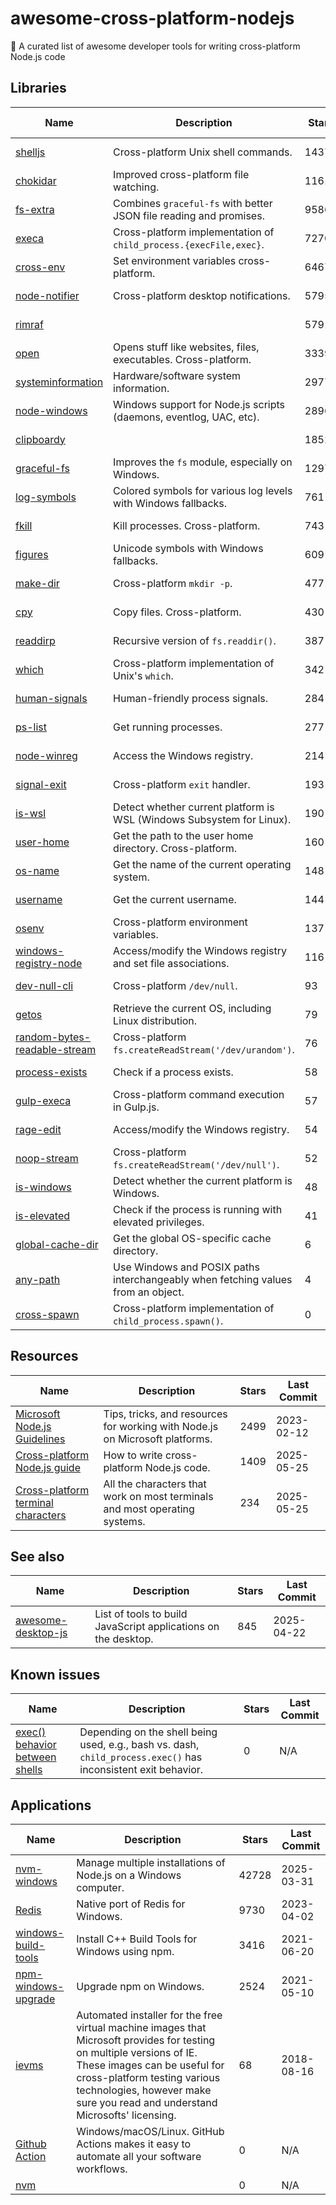 # awesome-cross-platform-nodejs

:two_men_holding_hands: A curated list of awesome developer tools for writing cross-platform Node.js code

## Libraries

| Name                                                                                         | Description                                                                      | Stars | Last Commit |
|----------------------------------------------------------------------------------------------|----------------------------------------------------------------------------------|-------|-------------|
| [shelljs](https://github.com/shelljs/shelljs)                                                | Cross-platform Unix shell commands.                                              | 14374 | 2025-09-02  |
| [chokidar](https://github.com/paulmillr/chokidar)                                            | Improved cross-platform file watching.                                           | 11616 | 2025-08-02  |
| [fs-extra](https://github.com/jprichardson/node-fs-extra)                                    | Combines `graceful-fs` with better JSON file reading and promises.               | 9586  | 2025-08-05  |
| [execa](https://github.com/sindresorhus/execa)                                               | Cross-platform implementation of `child_process.{execFile,exec}`.                | 7270  | 2025-09-01  |
| [cross-env](https://github.com/kentcdodds/cross-env)                                         | Set environment variables cross-platform.                                        | 6467  | 2025-07-28  |
| [node-notifier](https://github.com/mikaelbr/node-notifier)                                   | Cross-platform desktop notifications.                                            | 5795  | 2024-06-24  |
| [rimraf](https://github.com/isaacs/rimraf)                                                   |                                                                                  | 5791  | 2024-07-31  |
| [open](https://github.com/sindresorhus/open)                                                 | Opens stuff like websites, files, executables. Cross-platform.                   | 3339  | 2025-07-20  |
| [systeminformation](https://github.com/sebhildebrandt/systeminformation)                     | Hardware/software system information.                                            | 2977  | 2025-08-25  |
| [node-windows](https://github.com/coreybutler/node-windows)                                  | Windows support for Node.js scripts (daemons, eventlog, UAC, etc).               | 2896  | 2024-10-01  |
| [clipboardy](https://github.com/sindresorhus/clipboardy)                                     |                                                                                  | 1852  | 2025-08-27  |
| [graceful-fs](https://github.com/isaacs/node-graceful-fs)                                    | Improves the `fs` module, especially on Windows.                                 | 1297  | 2024-07-26  |
| [log-symbols](https://github.com/sindresorhus/log-symbols)                                   | Colored symbols for various log levels with Windows fallbacks.                   | 761   | 2025-05-21  |
| [fkill](https://github.com/sindresorhus/fkill)                                               | Kill processes. Cross-platform.                                                  | 743   | 2023-11-07  |
| [figures](https://github.com/sindresorhus/figures)                                           | Unicode symbols with Windows fallbacks.                                          | 609   | 2024-10-28  |
| [make-dir](https://github.com/sindresorhus/make-dir)                                         | Cross-platform `mkdir -p`.                                                       | 477   | 2024-05-03  |
| [cpy](https://github.com/sindresorhus/cpy)                                                   | Copy files. Cross-platform.                                                      | 430   | 2025-08-20  |
| [readdirp](https://github.com/paulmillr/readdirp)                                            | Recursive version of `fs.readdir()`.                                             | 387   | 2025-08-12  |
| [which](https://github.com/npm/node-which)                                                   | Cross-platform implementation of Unix's `which`.                                 | 342   | 2025-07-09  |
| [human-signals](https://github.com/ehmicky/human-signals)                                    | Human-friendly process signals.                                                  | 284   | 2025-05-25  |
| [ps-list](https://github.com/sindresorhus/ps-list)                                           | Get running processes.                                                           | 277   | 2022-12-26  |
| [node-winreg](https://github.com/fresc81/node-winreg)                                        | Access the Windows registry.                                                     | 214   | 2025-02-19  |
| [signal-exit](https://github.com/tapjs/signal-exit)                                          | Cross-platform `exit` handler.                                                   | 193   | 2023-10-17  |
| [is-wsl](https://github.com/sindresorhus/is-wsl)                                             | Detect whether current platform is WSL (Windows Subsystem for Linux).            | 190   | 2023-09-25  |
| [user-home](https://github.com/sindresorhus/user-home)                                       | Get the path to the user home directory. Cross-platform.                         | 160   | 2021-04-09  |
| [os-name](https://github.com/sindresorhus/os-name)                                           | Get the name of the current operating system.                                    | 148   | 2025-05-22  |
| [username](https://github.com/sindresorhus/username)                                         | Get the current username.                                                        | 144   | 2023-11-14  |
| [osenv](https://github.com/npm/osenv)                                                        | Cross-platform environment variables.                                            | 137   | 2020-12-18  |
| [windows-registry-node](https://github.com/CatalystCode/windows-registry-node)               | Access/modify the Windows registry and set file associations.                    | 116   | 2019-12-10  |
| [dev-null-cli](https://github.com/sindresorhus/dev-null-cli)                                 | Cross-platform `/dev/null`.                                                      | 93    | 2021-10-14  |
| [getos](https://github.com/retrohacker/getos)                                                | Retrieve the current OS, including Linux distribution.                           | 79    | 2023-01-06  |
| [random-bytes-readable-stream](https://github.com/sindresorhus/random-bytes-readable-stream) | Cross-platform `fs.createReadStream('/dev/urandom')`.                            | 76    | 2021-08-12  |
| [process-exists](https://github.com/sindresorhus/process-exists)                             | Check if a process exists.                                                       | 58    | 2021-11-04  |
| [gulp-execa](https://github.com/ehmicky/gulp-execa)                                          | Cross-platform command execution in Gulp.js.                                     | 57    | 2025-05-25  |
| [rage-edit](https://github.com/MikeKovarik/rage-edit)                                        | Access/modify the Windows registry.                                              | 54    | 2021-08-20  |
| [noop-stream](https://github.com/sindresorhus/noop-stream)                                   | Cross-platform `fs.createReadStream('/dev/null')`.                               | 52    | 2023-05-27  |
| [is-windows](https://github.com/jonschlinkert/is-windows)                                    | Detect whether the current platform is Windows.                                  | 48    | 2019-06-16  |
| [is-elevated](https://github.com/sindresorhus/is-elevated)                                   | Check if the process is running with elevated privileges.                        | 41    | 2021-08-11  |
| [global-cache-dir](https://github.com/ehmicky/global-cache-dir)                              | Get the global OS-specific cache directory.                                      | 6     | 2025-05-25  |
| [any-path](https://github.com/bcoe/any-path)                                                 | Use Windows and POSIX paths interchangeably when fetching values from an object. | 4     | 2015-12-21  |
| [cross-spawn](https://github.com/IndigoUnited/node-cross-spawn)                              | Cross-platform implementation of `child_process.spawn()`.                        | 0     | N/A         |

## Resources

| Name                                                                                                | Description                                                                  | Stars | Last Commit |
|-----------------------------------------------------------------------------------------------------|------------------------------------------------------------------------------|-------|-------------|
| [Microsoft Node.js Guidelines](https://github.com/Microsoft/nodejs-guidelines)                      | Tips, tricks, and resources for working with Node.js on Microsoft platforms. | 2499  | 2023-02-12  |
| [Cross-platform Node.js guide](https://github.com/ehmicky/cross-platform-node-guide)                | How to write cross-platform Node.js code.                                    | 1409  | 2025-05-25  |
| [Cross-platform terminal characters](https://github.com/ehmicky/cross-platform-terminal-characters) | All the characters that work on most terminals and most operating systems.   | 234   | 2025-05-25  |

## See also

| Name                                                               | Description                                                    | Stars | Last Commit |
|--------------------------------------------------------------------|----------------------------------------------------------------|-------|-------------|
| [awesome-desktop-js](https://github.com/styfle/awesome-desktop-js) | List of tools to build JavaScript applications on the desktop. | 845   | 2025-04-22  |

## Known issues

| Name                                                                   | Description                                                                                                    | Stars | Last Commit |
|------------------------------------------------------------------------|----------------------------------------------------------------------------------------------------------------|-------|-------------|
| [exec() behavior between shells](https://github.com/isaacs/spawn-wrap) | Depending on the shell being used, e.g., bash vs. dash, `child_process.exec()` has inconsistent exit behavior. | 0     | N/A         |

## Applications

| Name                                                                         | Description                                                                                                                                                                                                                                                          | Stars | Last Commit |
|------------------------------------------------------------------------------|----------------------------------------------------------------------------------------------------------------------------------------------------------------------------------------------------------------------------------------------------------------------|-------|-------------|
| [nvm-windows](https://github.com/coreybutler/nvm-windows)                    | Manage multiple installations of Node.js on a Windows computer.                                                                                                                                                                                                      | 42728 | 2025-03-31  |
| [Redis](https://github.com/tporadowski/redis)                                | Native port of Redis for Windows.                                                                                                                                                                                                                                    | 9730  | 2023-04-02  |
| [windows-build-tools](https://github.com/felixrieseberg/windows-build-tools) | Install C++ Build Tools for Windows using npm.                                                                                                                                                                                                                       | 3416  | 2021-06-20  |
| [npm-windows-upgrade](https://github.com/felixrieseberg/npm-windows-upgrade) | Upgrade npm on Windows.                                                                                                                                                                                                                                              | 2524  | 2021-05-10  |
| [ievms](https://github.com/amichaelparker/ievms)                             | Automated installer for the free virtual machine images that Microsoft provides for testing on multiple versions of IE. These images can be useful for cross-platform testing various technologies, however make sure you read and understand Microsofts' licensing. | 68    | 2018-08-16  |
| [Github Action](https://github.com/features/actions)                         | Windows/macOS/Linux. GitHub Actions makes it easy to automate all your software workflows.                                                                                                                                                                           | 0     | N/A         |
| [nvm](https://github.com/creationix/nvm)                                     |                                                                                                                                                                                                                                                                      | 0     | N/A         |
